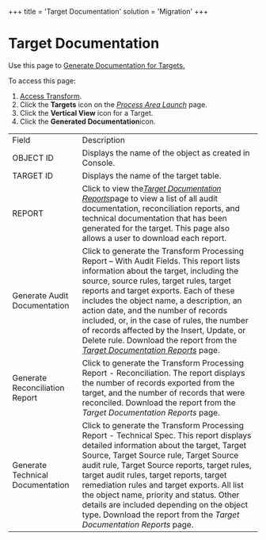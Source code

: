 +++
title = 'Target Documentation'
solution = 'Migration'
+++

# Target Documentation

<div class="use">

Use this page to [Generate Documentation for
Targets.](../Use_Cases/Generate_Documentation.htm)

</div>

To access this page:

1.  [Access Transform](../Config/Access_Transform.htm).
2.  Click the **Targets** icon on the *[Process Area
    Launch](Process_Area_Launch.htm)* page.
3.  Click the **Vertical View** icon for a Target.
4.  Click the **Generated
Documentation**icon.

|                                  |                                                                                                                                                                                                                                                                                                                                                                                                                                                                                                                              |
| -------------------------------- | ---------------------------------------------------------------------------------------------------------------------------------------------------------------------------------------------------------------------------------------------------------------------------------------------------------------------------------------------------------------------------------------------------------------------------------------------------------------------------------------------------------------------------- |
| Field                            | Description                                                                                                                                                                                                                                                                                                                                                                                                                                                                                                                  |
| OBJECT ID                        | Displays the name of the object as created in Console.                                                                                                                                                                                                                                                                                                                                                                                                                                                                       |
| TARGET ID                        | Displays the name of the target table.                                                                                                                                                                                                                                                                                                                                                                                                                                                                                       |
| REPORT                           | Click to view the<span style="font-family: Arial, sans-serif;font-style: italic;">[Target Documentation Reports](Target_Documentation_Reports.htm)</span>page to view a list of all audit documentation, reconciliation reports, and technical documentation that has been generated for the target. This page also allows a user to download each report.                                                                                                                                                                   |
| Generate Audit Documentation     | Click to generate the Transform Processing Report – With Audit Fields. This report lists information about the target, including the source, source rules, target rules, target reports and target exports. Each of these includes the object name, a description, an action date, and the number of records included, or, in the case of rules, the number of records affected by the Insert, Update, or Delete rule. Download the report from the *[Target Documentation Reports](Target_Documentation_Reports.htm)* page. |
| Generate Reconciliation Report   | Click to generate the Transform Processing Report - Reconciliation. The report displays the number of records exported from the target, and the number of records that were reconciled. Download the report from the *Target Documentation Reports* page.                                                                                                                                                                                                                                                                    |
| Generate Technical Documentation | Click to generate the Transform Processing Report - Technical Spec. This report displays detailed information about the target, Target Source, Target Source rule, Target Source audit rule, Target Source reports, target rules, target audit rules, target reports, target remediation rules and target exports. All list the object name, priority and status. Other details are included depending on the object type. Download the report from the *Target Documentation Reports* page.                                 |
